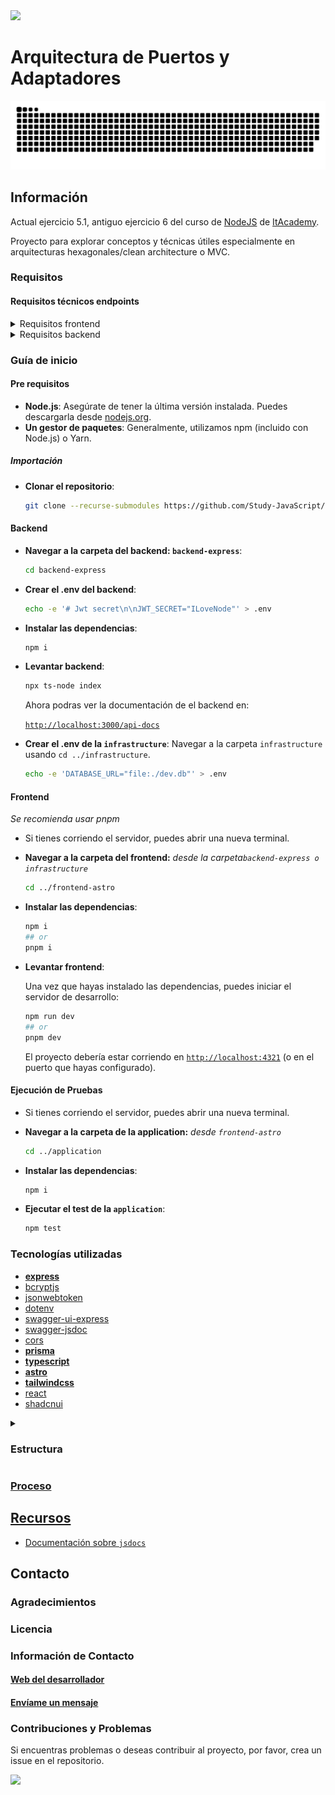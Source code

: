 <img src="https://user-images.githubusercontent.com/73097560/115834477-dbab4500-a447-11eb-908a-139a6edaec5c.gif">

# Arquitectura de Puertos y Adaptadores
<a href="https://github.com/SKRTEEEEEE">
<div align="center">
  <img  src="https://github.com/SKRTEEEEEE/SKRTEEEEEE/blob/main/resources/img/grid-snake.svg"
       alt="snake" />
</div>
</a>

## Información

Actual ejercicio 5.1, antiguo ejercicio 6 del curso de [NodeJS](https://nodejs.org/en) de [ItAcademy](https://www.barcelonactiva.cat/es/itacademy).

Proyecto para explorar conceptos y técnicas útiles especialmente en arquitecturas hexagonales/clean architecture o MVC.
### Requisitos 
#### Requisitos técnicos endpoints
<details>
<summary>Requisitos frontend</summary>
- Posibilidad buscar posts -> que contengan ciertas letras como titulo 🖊️ <br/>
- Crear usuario <br/>
- Read usuario por email <br/>
- Read todas las publicaciones <br/>
- Read usuario (?por id?) <br/>
- Update usuario
</details>
<details>
<summary>Requisitos backend</summary>
- Crear publicaciones <br/>
- Crear like <br/>
- Read publicaciones por user <br/>
- Delete publicaciones por user <br/>
- Editar publicaciones por user <br/>
- **Solo admin**<br/>
  - Read todos los usuarios <br/>
  - Banear/Reactivar usuarios <br/>
  - Delete publicaciones  <br/>
  </details>


### Guía de inicio
#### Pre requisitos

- **Node.js**: Asegúrate de tener la última versión instalada. Puedes descargarla desde [nodejs.org](https://nodejs.org).
- **Un gestor de paquetes**: Generalmente, utilizamos npm (incluido con Node.js) o Yarn.

##### Importación

- **Clonar el repositorio**:
   ```bash
   git clone --recurse-submodules https://github.com/Study-JavaScript/hexa-ts.git
   ```
#### Backend

- **Navegar a la carpeta del backend: `backend-express`**:
    ```bash
    cd backend-express
    ```

- **Crear el .env del backend**:
    ```bash
    echo -e '# Jwt secret\n\nJWT_SECRET="ILoveNode"' > .env
    ```

- **Instalar las dependencias**:
   ```bash
   npm i
   ```

- **Levantar backend**:
    ```bash
    npx ts-node index
    ```

    Ahora podras ver la documentación de el backend en: 
    
    [`http://localhost:3000/api-docs`](http://localhost:3000/api-docs)

- **Crear el .env de la `infrastructure`**:
    Navegar a la carpeta `infrastructure` usando `cd ../infrastructure`.
    ```bash
    echo -e 'DATABASE_URL="file:./dev.db"' > .env
    ```
  
#### Frontend
_Se recomienda usar pnpm_
- Si tienes corriendo el servidor, puedes abrir una nueva terminal.
- **Navegar a la carpeta del frontend:** _desde la carpeta`backend-express o infrastructure`_
    ```bash
    cd ../frontend-astro
    ```

- **Instalar las dependencias**:
   ```bash
   npm i
   ## or
   pnpm i
   ```

- **Levantar frontend**:
    
    Una vez que hayas instalado las dependencias, puedes iniciar el servidor de desarrollo:

    ```bash
    npm run dev
    ## or
    pnpm dev
    ```

    El proyecto debería estar corriendo en [`http://localhost:4321`](http://localhost:4321) (o en el puerto que hayas configurado).

#### Ejecución de Pruebas
- Si tienes corriendo el servidor, puedes abrir una nueva terminal.
- **Navegar a la carpeta de la application:** _desde `frontend-astro`_
    
    ```bash
    cd ../application
    ```

- **Instalar las dependencias**:
   ```bash
   npm i
   ```

- **Ejecutar el test de la `application`**:
    ```bash
    npm test
    ```


### Tecnologías utilizadas
- [**express**](https://expressjs.com/es/)
- [bcryptjs](https://www.npmjs.com/package/bcryptjs)
- [jsonwebtoken](https://www.npmjs.com/package/jsonwebtoken)
- [dotenv](https://www-dotenv-org.webpkgcache.com/doc/-/s/www.dotenv.org/docs/)
- [swagger-ui-express](https://www.npmjs.com/package/swagger-ui-express)
- [swagger-jsdoc](https://www.npmjs.com/package/swagger-jsdoc)
- [cors](https://www.npmjs.com/package/cors#usage)
- [**prisma**](https://www.prisma.io/docs)
- [**typescript**](https://www.typescriptlang.org/docs/)
- [**astro**](https://astro.build/)
- [**tailwindcss**](https://tailwindcss.com/)
- [react](https://es.react.dev/)
- [shadcnui](https://ui.shadcn.com/)

<details><summary><h3>Estructura</h3></summary><br/>

- _Esta es la idea a seguir actualmente como estructura_
#### Estructura carpetas actual


```
project/
├── domain/
│   ├── entities/
│   │   ├── User.ts
│   │   └── Post.ts
│   ├── errors/
│   │   ├── MainError.ts
│   │   └── <other-errors>.ts
│   └── tsconfig.json
├── application/
│   ├── usecases/
│   │   ├── atomic/
│   │   └── comp/
│   ├── repositories/
│   │   ├── IUserRepository.ts
│   │   └── IPostRepository.ts
│   ├── services/ ❓⚠️
│   │   ├── IEmailService.ts
│   │   └── IAuthService.ts
│   ├── test/
│   │   ├── user/
│   │   │   └── createUser.test.ts
│   │   └── post/
│   │       └── updatePost.test.ts
│   ├── ports/ ❓🖊️
│   │   ├── in/
│   │   │   └── IUserControllerPort.ts
│   │   └── out/
│   │       └── IUserPersistencePort.ts
│   ├── package.json
│   ├── tsconfig.json
│   └── ...
├── infrastructure/
│   ├── prisma/
│   │   └── schema.prisma
│   ├── repositories/
│   │   ├── PrismaUserRepository.ts
│   │   └── PrismaPostRepository.ts
│   ├── config/
│   │   └── PrismaDbConfig.ts
│   ├── package.json
│   ├── .env
│   ├── tsconfig.json
│   └── node_modules
├── backend/
│   └── interfaces/
│       ├── controllers/
│       │   └── ExpressUserController.ts
│       ├── routes/
│       │   └── UserRoutes.ts
│   ├── package.json
│   ├── tsconfig.json
│   └── ...
├── frontend/
│   ├── src/
│   │   └── ...
│   ├── package.json
│   ├── tsconfig.json
│   └── ...

```


</details>

### [Proceso](./md/proceso.md)


## [Recursos](https://github.com/SKRTEEEEEE/markdowns)

- [Documentación sobre `jsdocs`](https://www.npmjs.com/package/swagger-jsdoc)

## Contacto

### Agradecimientos

### Licencia

### Información de Contacto
#### [Web del desarrollador](https://profile-skrt.vercel.app)
#### [Envíame un mensaje](mailto:adanreh.m@gmail.com)

### Contribuciones y Problemas

Si encuentras problemas o deseas contribuir al proyecto, por favor, crea un issue en el repositorio.

<img src="https://user-images.githubusercontent.com/73097560/115834477-dbab4500-a447-11eb-908a-139a6edaec5c.gif">